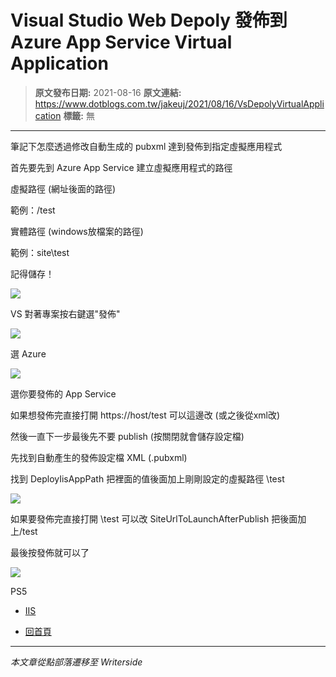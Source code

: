 # Visual Studio Web Depoly 發佈到 Azure App Service Virtual Application

> **原文發布日期:** 2021-08-16
> **原文連結:** https://www.dotblogs.com.tw/jakeuj/2021/08/16/VsDepolyVirtualApplication
> **標籤:** 無

---

筆記下怎麼透過修改自動生成的 pubxml 達到發佈到指定虛擬應用程式

首先要先到 Azure App Service 建立虛擬應用程式的路徑

虛擬路徑 (網址後面的路徑)

範例：/test

實體路徑 (windows放檔案的路徑)

範例：site\test

記得儲存！

![](https://dotblogsfile.blob.core.windows.net/user/御星幻/5c9f8a59-8d4d-48b4-8696-0e10967be384/1629095767.png)

VS 對著專案按右鍵選"發佈"

![](https://dotblogsfile.blob.core.windows.net/user/御星幻/5c9f8a59-8d4d-48b4-8696-0e10967be384/1629095883.png)

選 Azure

![](https://dotblogsfile.blob.core.windows.net/user/御星幻/5c9f8a59-8d4d-48b4-8696-0e10967be384/1629095924.png)

選你要發佈的 App Service

如果想發佈完直接打開 https://host/test 可以這邊改 (或之後從xml改)

然後一直下一步最後先不要 publish (按關閉就會儲存設定檔)

先找到自動產生的發佈設定檔 XML (.pubxml)

找到 DeployIisAppPath 把裡面的值後面加上剛剛設定的虛擬路徑 \test

![](https://dotblogsfile.blob.core.windows.net/user/御星幻/5c9f8a59-8d4d-48b4-8696-0e10967be384/1629096220.png)

如果要發佈完直接打開 \test 可以改 SiteUrlToLaunchAfterPublish 把後面加上/test

最後按發佈就可以了

![](https://card.psnprofiles.com/1/jakeuj.png)

PS5

* [IIS](/jakeuj/Tags?qq=IIS)

* [回首頁](/jakeuj)

---

*本文章從點部落遷移至 Writerside*
